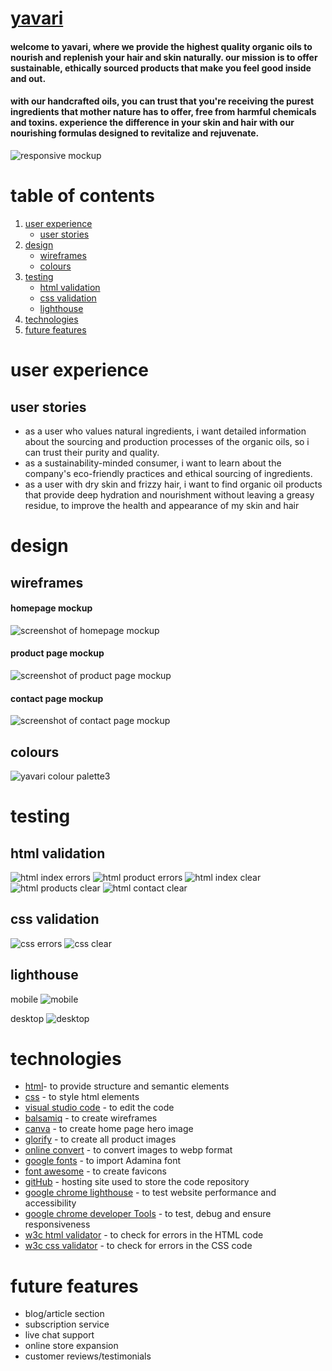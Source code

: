 # [yavari](https://elfitron.github.io/yavari/index.html)

#### welcome to yavari, where we provide the highest quality organic oils to nourish and replenish your hair and skin naturally. our mission is to offer sustainable, ethically sourced products that make you feel good inside and out. 

#### with our handcrafted oils, you can trust that you're receiving the purest ingredients that mother nature has to offer, free from harmful chemicals and toxins. experience the difference in your skin and hair with our nourishing formulas designed to revitalize and rejuvenate.

![responsive mockup](https://github.com/elfitron/yavari/assets/161019521/75541325-4d72-4155-817c-de1c2c8b7caa)


# table of contents

1. [user experience](https://github.com/elfitron/yavari/blob/main/README.md#user-experience)
   - [user stories](https://github.com/elfitron/yavari/blob/main/README.md#user-stories)
2. [design](https://github.com/elfitron/yavari/blob/main/README.md#design)
   - [wireframes](https://github.com/elfitron/yavari/blob/main/README.md#wireframes)
   - [colours](https://github.com/elfitron/yavari/blob/main/README.md#colours)
4. [testing](https://github.com/elfitron/yavari/blob/main/README.md#testing)
   - [html validation](https://github.com/elfitron/yavari/blob/main/README.md#html-validation)
   - [css validation](https://github.com/elfitron/yavari/blob/main/README.md#css-validation)
   - [lighthouse](https://github.com/elfitron/yavari/blob/main/README.md#lighthouse)
5. [technologies](https://github.com/elfitron/yavari/blob/main/README.md#technologies)
6. [future features](https://github.com/elfitron/yavari/blob/main/README.md#future-features)

# user experience
## user stories
- as a user who values natural ingredients, i want detailed information about the sourcing and production processes of the organic oils, so i can trust their purity and quality.
- as a sustainability-minded consumer, i want to learn about the company's eco-friendly practices and ethical sourcing of ingredients.
- as a user with dry skin and frizzy hair, i want to find organic oil products that provide deep hydration and nourishment without leaving a greasy residue, to improve the health and appearance of my skin and hair



# design

## wireframes
#### homepage mockup
![screenshot of homepage mockup](https://share.balsamiq.com/c/sMPoFm4bvdC1VwT4ULpGBF.png) 

#### product page mockup
![screenshot of product page mockup](https://share.balsamiq.com/c/vEQzQrrv5LrGbUQJRqpxnx.png) 

#### contact page mockup
![screenshot of contact page mockup](https://share.balsamiq.com/c/i1pzKZwcgAGBpNebY5QDWV.png)

## colours
![yavari colour palette3](https://github.com/elfitron/yavari/assets/161019521/63108bfd-a688-44b6-8e42-a5bdb291cf2b)

# testing

## html validation
![html index errors](https://github.com/elfitron/yavari/assets/161019521/058dbb35-bd06-40e3-a58e-ebc367183d6e)
![html product errors](https://github.com/elfitron/yavari/assets/161019521/fc5365d2-9f61-4f5f-ba0b-7ace9fe08379)
![html index clear](https://github.com/elfitron/yavari/assets/161019521/443e39c4-d157-47ed-8935-dd3581a9a089)
![html products clear](https://github.com/elfitron/yavari/assets/161019521/3fb4626e-d4fa-49d9-bf30-76577e85eaf2)
![html contact clear](https://github.com/elfitron/yavari/assets/161019521/a120e34f-33ce-4f26-861a-97f31b8984e2)

## css validation
![css errors](https://github.com/elfitron/yavari/assets/161019521/201587b6-1796-4e8a-8305-a411c7d29a77)
![css clear](https://github.com/elfitron/yavari/assets/161019521/89248ce9-4f1b-4e60-84a3-504ddbf56a75)



## lighthouse
mobile
![mobile](https://github.com/elfitron/yavari/assets/161019521/c6bf109a-5b3a-495d-a051-bf315bd097e3)

desktop
![desktop](https://github.com/elfitron/yavari/assets/161019521/fdf25fb0-0992-40d0-998b-eef73cd4cc86)



# technologies

- [html](https://web.dev/learn/html/overview/)- to provide structure and semantic elements 
- [css](https://developer.mozilla.org/en-US/docs/Web/CSS) - to style html elements 
- [visual studio code](https://code.visualstudio.com/) - to edit the code
- [balsamiq](https://balsamiq.com/) - to create wireframes
- [canva](https://www.canva.com/) - to create home page hero image
- [glorify](https://glorify.com/) - to create all product images
- [online convert](https://image.online-convert.com/convert-to-webp) - to convert images to webp format
- [google fonts](https://fonts.google.com/) - to import Adamina font
- [font awesome](https://fontawesome.com/) - to create favicons
- [gitHub](https://github.com/) - hosting site used to store the code repository
- [google chrome lighthouse](https://developer.chrome.com/docs/lighthouse/overview/) - to test website performance and accessibility
- [google chrome developer Tools](https://developer.chrome.com/docs/devtools/overview/) - to test, debug and ensure responsiveness
- [w3c html validator](https://validator.w3.org/nu/) - to check for errors in the HTML code
- [w3c css validator](https://jigsaw.w3.org/css-validator/) - to check for errors in the CSS code

# future features
- blog/article section
- subscription service
- live chat support
- online store expansion
- customer reviews/testimonials





